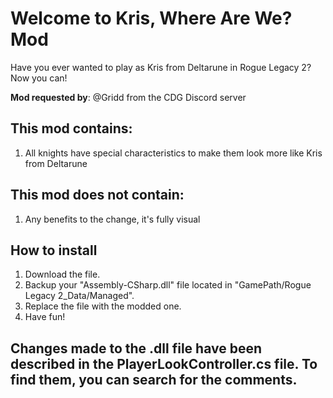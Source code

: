 # Welcome to Kris, Where Are We? Mod
Have you ever wanted to play as Kris from Deltarune in Rogue Legacy 2? Now you can!

**Mod requested by**: @Gridd from the CDG Discord server

## This mod contains:
1. All knights have special characteristics to make them look more like Kris from Deltarune

## This mod does not contain:
1. Any benefits to the change, it's fully visual

## How to install
1. Download the file.
2. Backup your "Assembly-CSharp.dll" file located in "GamePath/Rogue Legacy 2_Data/Managed".
3. Replace the file with the modded one.
4. Have fun!

## Changes made to the .dll file have been described in the PlayerLookController.cs file. To find them, you can search for the comments.

